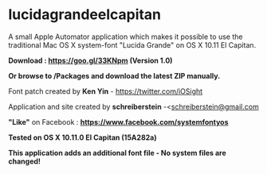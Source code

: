 lucidagrandeelcapitan
====================

A small Apple Automator application which makes it possible to use the traditional Mac OS X system-font "Lucida Grande" on OS X 10.11 El Capitan.

**Download : https://goo.gl/33KNpm (Version 1.0)**



**Or browse to /Packages and download the latest ZIP manually.**

Font patch created by **Ken Yin** - https://twitter.com/iOSight

Application and site created by **schreiberstein** -<schreiberstein@gmail.com


**"Like"** on Facebook : **https://www.facebook.com/systemfontyos**

**Tested on OS X 10.11.0 El Capitan (15A282a)**

**This application adds an additional font file - No system files are changed!**
